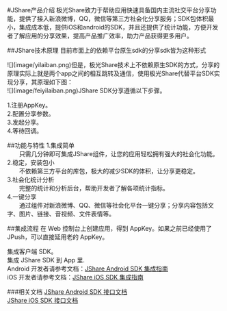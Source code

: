 #JShare产品介绍
极光Share致力于帮助应用快速具备国内主流社交平台分享功能，提供了接入新浪微博，QQ，微信等第三方社会化分享服务；SDK包体积最小，集成成本低，提供iOS和android的SDK，并且还提供了统计功能，方便开发者了解应用的分享效果，提高产品推广效率，助力产品获得更多用户。


##JShare技术原理
目前市面上的依赖平台原生sdk的分享sdk皆为这种形式
<div>
![](image/yilaiban.png)但是，极光Share技术上不依赖原生SDK的方式，分享的原理实际上就是两个app之间的相互跳转及通信，使用极光Share代替平台SDK实现分享，其原理如下图：
<div>
![](image/feiyilaiban.png)JShare SDK分享遵循以下步骤。

1.注册AppKey。<br>
2.配置分享参数。<br>
3.发起分享。<br>
4.等待回调。<br>

##功能与特性
1.集成简单<br>
	&emsp;&emsp;只需几分钟即可集成JShare组件，让您的应用轻松拥有强大的社会化功能。<br>
2.稳定，安装包小<br>
	&emsp;&emsp;不依赖第三方平台的库包，极大的减少SDK的体积，让分享更稳定。<br>
3.社会化统计分析<br>
	&emsp;&emsp;完整的统计和分析后台，帮助开发者了解各项统计指标。<br>
4.一键分享<br>
	&emsp;&emsp;通过组件对新浪微博、QQ、微信等社会化平台一键分享；分享内容包括文字、图片、链接、音视频、文件表情等。<br>
	
##集成流程
在 Web 控制台上创建应用，得到 AppKey。如果之前已经使用了 JPush，可以直接延用老的 AppKey。

集成客户端 SDK。<br>
集成 JShare SDK 到 App 里.<br>
Android 开发者请参考文档：[JShare Android SDK 集成指南](../client/Android/android_sdk.md)<br>
iOS 开发者请参考文档：[JShare iOS SDK 集成指南](../client/iOS/ios_sdk.md)<br>

###相关文档
[JShare Android SDK 接口文档](../client/Android/android_api.md)<br>
[JShare iOS SDK 接口文档](../client/iOS/ios_api.md)












	
